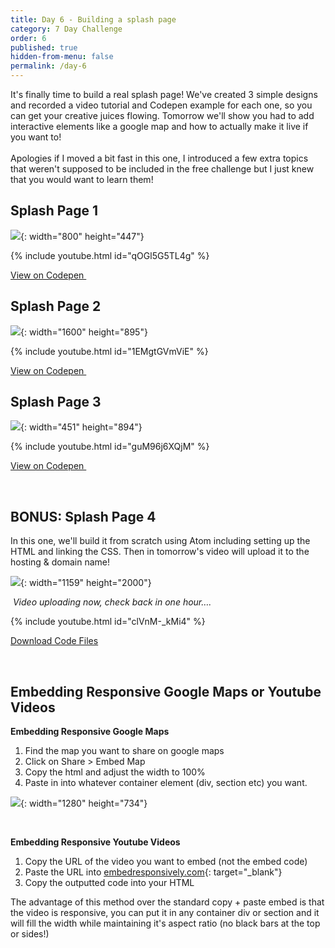```yaml
---
title: Day 6 - Building a splash page
category: 7 Day Challenge
order: 6
published: true
hidden-from-menu: false
permalink: /day-6
---
```


It's finally time to build a real splash page\! We've created 3 simple designs and recorded a video tutorial and Codepen example for each one, so you can get your creative juices flowing. Tomorrow we'll show you had to add interactive elements like a google map and how to actually make it live if you want to\!&nbsp;<br><br>Apologies if I moved a bit fast in this one, I introduced a few extra topics that weren't supposed to be included in the free challenge but I just knew that you would want to learn them\!&nbsp;

## Splash Page 1

![](/uploads/simple.png){: width="800" height="447"}

{% include youtube.html id="qOGl5G5TL4g" %}

[View on Codepen&nbsp;](https://codepen.io/instituteofcode/pen/RwNYoOa)

## Splash Page 2

![](/uploads/simple--3.png){: width="1600" height="895"}

{% include youtube.html id="1EMgtGVmViE" %}

[View on Codepen&nbsp;](https://codepen.io/instituteofcode/pen/mdyGRpM)

## Splash Page 3

![](/uploads/simple-6.png){: width="451" height="894"}

{% include youtube.html id="guM96j6XQjM" %}

[View on Codepen&nbsp;](https://codepen.io/instituteofcode/pen/OJPozVB)

&nbsp;

## BONUS: Splash Page 4

In this one, we'll build it from scratch using Atom including setting up the HTML and linking the CSS. Then in tomorrow's video will upload it to the hosting & domain name\!&nbsp;

![](/uploads/simple--2.png){: width="1159" height="2000"}

*&nbsp;Video uploading now, check back in one hour….*

{% include youtube.html id="clVnM-_kMi4" %}

[Download Code Files](/the-studio-template.zip)

&nbsp;

## Embedding Responsive Google Maps or Youtube Videos

**Embedding Responsive Google Maps**

1. Find the map you want to share on google maps&nbsp;
2. Click on Share &gt; Embed Map&nbsp;
3. Copy the html and adjust the width to 100%
4. Paste in into whatever container element (div, section etc) you want.

![](/uploads/screen-recording-2020-01-20-at-2-24-07-pm.gif){: width="1280" height="734"}

&nbsp;

**Embedding Responsive Youtube Videos&nbsp;**

1. Copy the URL of the video you want to embed (not the embed code)
2. Paste the URL into [embedresponsively.com](http://embedresponsively.com/){: target="_blank"}
3. Copy the outputted code into your HTML

The advantage of this method over the standard copy + paste embed is that the video is responsive, you can put it in any container div or section and it will fill the width while maintaining it's aspect ratio (no black bars at the top or sides\!)

&nbsp;